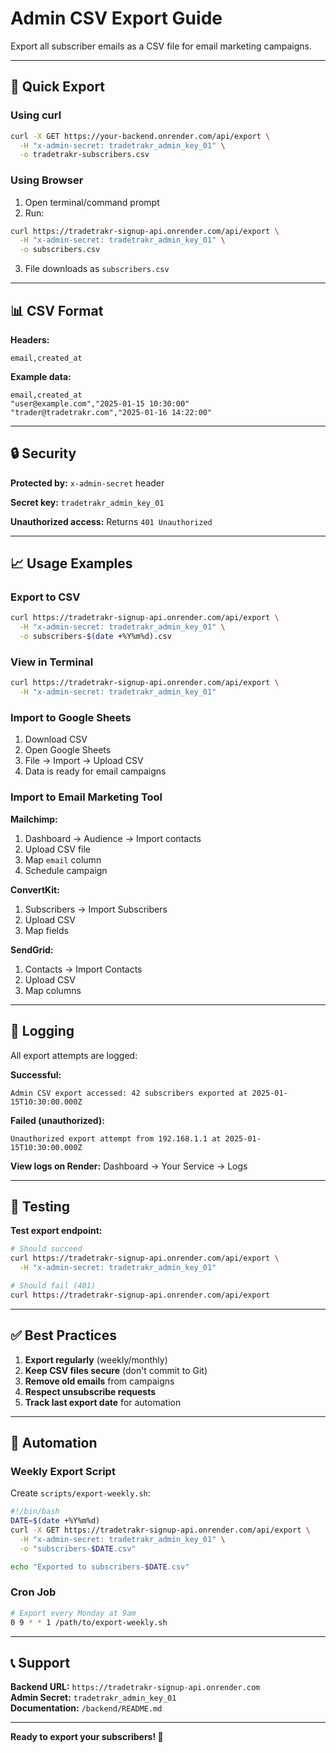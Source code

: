 # Admin CSV Export Guide

Export all subscriber emails as a CSV file for email marketing campaigns.

---

## 🎯 Quick Export

### Using curl

```bash
curl -X GET https://your-backend.onrender.com/api/export \
  -H "x-admin-secret: tradetrakr_admin_key_01" \
  -o tradetrakr-subscribers.csv
```

### Using Browser

1. Open terminal/command prompt
2. Run:
```bash
curl https://tradetrakr-signup-api.onrender.com/api/export \
  -H "x-admin-secret: tradetrakr_admin_key_01" \
  -o subscribers.csv
```
3. File downloads as `subscribers.csv`

---

## 📊 CSV Format

**Headers:**
```
email,created_at
```

**Example data:**
```csv
email,created_at
"user@example.com","2025-01-15 10:30:00"
"trader@tradetrakr.com","2025-01-16 14:22:00"
```

---

## 🔒 Security

**Protected by:** `x-admin-secret` header

**Secret key:** `tradetrakr_admin_key_01`

**Unauthorized access:** Returns `401 Unauthorized`

---

## 📈 Usage Examples

### Export to CSV

```bash
curl https://tradetrakr-signup-api.onrender.com/api/export \
  -H "x-admin-secret: tradetrakr_admin_key_01" \
  -o subscribers-$(date +%Y%m%d).csv
```

### View in Terminal

```bash
curl https://tradetrakr-signup-api.onrender.com/api/export \
  -H "x-admin-secret: tradetrakr_admin_key_01"
```

### Import to Google Sheets

1. Download CSV
2. Open Google Sheets
3. File → Import → Upload CSV
4. Data is ready for email campaigns

### Import to Email Marketing Tool

**Mailchimp:**
1. Dashboard → Audience → Import contacts
2. Upload CSV file
3. Map `email` column
4. Schedule campaign

**ConvertKit:**
1. Subscribers → Import Subscribers
2. Upload CSV
3. Map fields

**SendGrid:**
1. Contacts → Import Contacts
2. Upload CSV
3. Map columns

---

## 📝 Logging

All export attempts are logged:

**Successful:**
```
Admin CSV export accessed: 42 subscribers exported at 2025-01-15T10:30:00.000Z
```

**Failed (unauthorized):**
```
Unauthorized export attempt from 192.168.1.1 at 2025-01-15T10:30:00.000Z
```

**View logs on Render:**
Dashboard → Your Service → Logs

---

## 🧪 Testing

**Test export endpoint:**

```bash
# Should succeed
curl https://tradetrakr-signup-api.onrender.com/api/export \
  -H "x-admin-secret: tradetrakr_admin_key_01"

# Should fail (401)
curl https://tradetrakr-signup-api.onrender.com/api/export
```

---

## ✅ Best Practices

1. **Export regularly** (weekly/monthly)
2. **Keep CSV files secure** (don't commit to Git)
3. **Remove old emails** from campaigns
4. **Respect unsubscribe requests**
5. **Track last export date** for automation

---

## 🚀 Automation

### Weekly Export Script

Create `scripts/export-weekly.sh`:

```bash
#!/bin/bash
DATE=$(date +%Y%m%d)
curl -X GET https://tradetrakr-signup-api.onrender.com/api/export \
  -H "x-admin-secret: tradetrakr_admin_key_01" \
  -o "subscribers-$DATE.csv"

echo "Exported to subscribers-$DATE.csv"
```

### Cron Job

```bash
# Export every Monday at 9am
0 9 * * 1 /path/to/export-weekly.sh
```

---

## 📞 Support

**Backend URL:** `https://tradetrakr-signup-api.onrender.com`  
**Admin Secret:** `tradetrakr_admin_key_01`  
**Documentation:** `/backend/README.md`

---

**Ready to export your subscribers! 📧**

